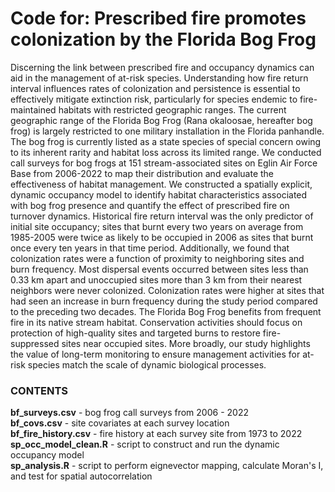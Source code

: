 # Code for: Prescribed fire promotes colonization by the Florida Bog Frog

Discerning the link between prescribed fire and occupancy dynamics can aid in the management of at-risk species. Understanding how fire return interval influences rates of colonization and persistence is essential to effectively mitigate extinction risk, particularly for species endemic to fire-maintained habitats with restricted geographic ranges. The current geographic range of the Florida Bog Frog (Rana okaloosae, hereafter bog frog) is largely restricted to one military installation in the Florida panhandle. The bog frog is currently listed as a state species of special concern owing to its inherent rarity and habitat loss across its limited range. We conducted call surveys for bog frogs at 151 stream-associated sites on Eglin Air Force Base from 2006-2022 to map their distribution and evaluate the effectiveness of habitat management. We constructed a spatially explicit, dynamic occupancy model to identify habitat characteristics associated with bog frog presence and quantify the effect of prescribed fire on turnover dynamics. Historical fire return interval was the only predictor of initial site occupancy; sites that burnt every two years on average from 1985-2005 were twice as likely to be occupied in 2006 as sites that burnt once every ten years in that time period. Additionally, we found that colonization rates were a function of proximity to neighboring sites and burn frequency. Most dispersal events occurred between sites less than 0.33 km apart and unoccupied sites more than 3 km from their nearest neighbors were never colonized. Colonization rates were higher at sites that had seen an increase in burn frequency during the study period compared to the preceding two decades. The Florida Bog Frog benefits from frequent fire in its native stream habitat. Conservation activities should focus on protection of high-quality sites and targeted burns to restore fire-suppressed sites near occupied sites. More broadly, our study highlights the value of long-term monitoring to ensure management activities for at-risk species match the scale of dynamic biological processes.

### CONTENTS
**bf_surveys.csv** - bog frog call surveys from 2006 - 2022\
**bf_covs.csv** - site covariates at each survey location\
**bf_fire_history.csv** - fire history at each survey site from 1973 to 2022\
**sp_occ_model_clean.R** - script to construct and run the dynamic occupancy model\
**sp_analysis.R** - script to perform eignevector mapping, calculate Moran's I, and test for spatial autocorrelation
